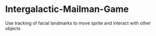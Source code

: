 # Intergalactic-Mailman-Game
Use tracking of facial landmarks to move sprite and interact with other objects
